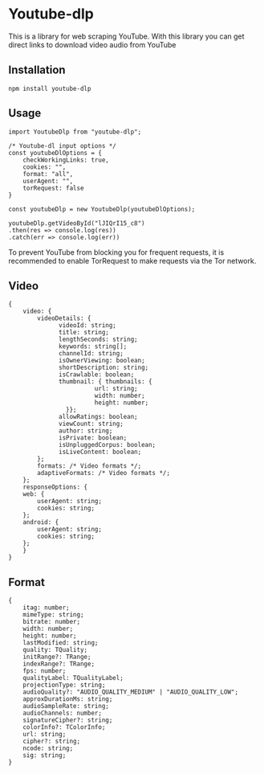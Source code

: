 # Youtube-dlp

This is a library for web scraping YouTube. With this library you can get direct links to download video audio from YouTube

## Installation

`npm install youtube-dlp`

## Usage

```
import YoutubeDlp from "youtube-dlp";

/* Youtube-dl input options */
const youtubeDlOptions = {
    checkWorkingLinks: true,
    cookies: "",
    format: "all",
    userAgent: "",
    torRequest: false
}

const youtubeDlp = new YoutubeDlp(youtubeDlOptions);

youtubeDlp.getVideoById("lJIQrI15_c8")
.then(res => console.log(res))
.catch(err => console.log(err))
```

To prevent YouTube from blocking you for frequent requests, it is recommended to enable TorRequest to make requests via the Tor network.

## Video

```
{
    video: {
        videoDetails: {
              videoId: string;
              title: string;
              lengthSeconds: string;
              keywords: string[];
              channelId: string;
              isOwnerViewing: boolean;
              shortDescription: string;
              isCrawlable: boolean;
              thumbnail: { thumbnails: {
                        url: string;
                        width: number;
                        height: number;
                }};
              allowRatings: boolean;
              viewCount: string;
              author: string;
              isPrivate: boolean;
              isUnpluggedCorpus: boolean;
              isLiveContent: boolean;
        };
        formats: /* Video formats */;
        adaptiveFormats: /* Video formats */;
    };
    responseOptions: {
    web: {
        userAgent: string;
        cookies: string;
    };
    android: {
        userAgent: string;
        cookies: string;
    };
    }
}

```

## Format

```
{
    itag: number;
    mimeType: string;
    bitrate: number;
    width: number;
    height: number;
    lastModified: string;
    quality: TQuality;
    initRange?: TRange;
    indexRange?: TRange;
    fps: number;
    qualityLabel: TQualityLabel;
    projectionType: string;
    audioQuality?: "AUDIO_QUALITY_MEDIUM" | "AUDIO_QUALITY_LOW";
    approxDurationMs: string;
    audioSampleRate: string;
    audioChannels: number;
    signatureCipher?: string;
    colorInfo?: TColorInfo;
    url: string;
    cipher?: string;
    ncode: string;
    sig: string;
}
```
